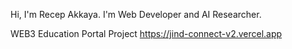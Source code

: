 Hi, I'm Recep Akkaya.
I'm Web Developer and AI Researcher. 

WEB3 Education Portal Project
https://jind-connect-v2.vercel.app
